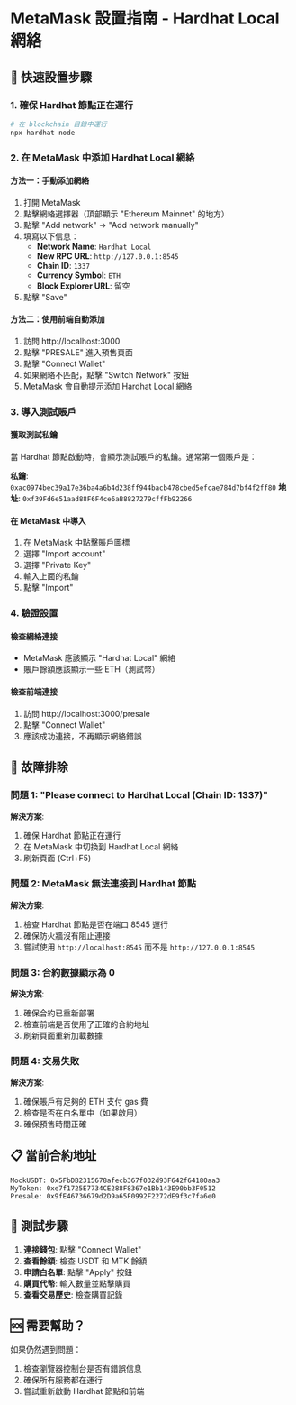 # MetaMask 設置指南 - Hardhat Local 網絡

## 🚀 快速設置步驟

### 1. 確保 Hardhat 節點正在運行
```bash
# 在 blockchain 目錄中運行
npx hardhat node
```

### 2. 在 MetaMask 中添加 Hardhat Local 網絡

#### 方法一：手動添加網絡
1. 打開 MetaMask
2. 點擊網絡選擇器（頂部顯示 "Ethereum Mainnet" 的地方）
3. 點擊 "Add network" → "Add network manually"
4. 填寫以下信息：
   - **Network Name**: `Hardhat Local`
   - **New RPC URL**: `http://127.0.0.1:8545`
   - **Chain ID**: `1337`
   - **Currency Symbol**: `ETH`
   - **Block Explorer URL**: 留空
5. 點擊 "Save"

#### 方法二：使用前端自動添加
1. 訪問 http://localhost:3000
2. 點擊 "PRESALE" 進入預售頁面
3. 點擊 "Connect Wallet"
4. 如果網絡不匹配，點擊 "Switch Network" 按鈕
5. MetaMask 會自動提示添加 Hardhat Local 網絡

### 3. 導入測試賬戶

#### 獲取測試私鑰
當 Hardhat 節點啟動時，會顯示測試賬戶的私鑰。通常第一個賬戶是：

**私鑰**: `0xac0974bec39a17e36ba4a6b4d238ff944bacb478cbed5efcae784d7bf4f2ff80`
**地址**: `0xf39Fd6e51aad88F6F4ce6aB8827279cffFb92266`

#### 在 MetaMask 中導入
1. 在 MetaMask 中點擊賬戶圖標
2. 選擇 "Import account"
3. 選擇 "Private Key"
4. 輸入上面的私鑰
5. 點擊 "Import"

### 4. 驗證設置

#### 檢查網絡連接
- MetaMask 應該顯示 "Hardhat Local" 網絡
- 賬戶餘額應該顯示一些 ETH（測試幣）

#### 檢查前端連接
1. 訪問 http://localhost:3000/presale
2. 點擊 "Connect Wallet"
3. 應該成功連接，不再顯示網絡錯誤

## 🔧 故障排除

### 問題 1: "Please connect to Hardhat Local (Chain ID: 1337)"
**解決方案**:
1. 確保 Hardhat 節點正在運行
2. 在 MetaMask 中切換到 Hardhat Local 網絡
3. 刷新頁面 (Ctrl+F5)

### 問題 2: MetaMask 無法連接到 Hardhat 節點
**解決方案**:
1. 檢查 Hardhat 節點是否在端口 8545 運行
2. 確保防火牆沒有阻止連接
3. 嘗試使用 `http://localhost:8545` 而不是 `http://127.0.0.1:8545`

### 問題 3: 合約數據顯示為 0
**解決方案**:
1. 確保合約已重新部署
2. 檢查前端是否使用了正確的合約地址
3. 刷新頁面重新加載數據

### 問題 4: 交易失敗
**解決方案**:
1. 確保賬戶有足夠的 ETH 支付 gas 費
2. 檢查是否在白名單中（如果啟用）
3. 確保預售時間正確

## 📋 當前合約地址

```
MockUSDT: 0x5FbDB2315678afecb367f032d93F642f64180aa3
MyToken: 0xe7f1725E7734CE288F8367e1Bb143E90bb3F0512
Presale: 0x9fE46736679d2D9a65F0992F2272dE9f3c7fa6e0
```

## 🎯 測試步驟

1. **連接錢包**: 點擊 "Connect Wallet"
2. **查看餘額**: 檢查 USDT 和 MTK 餘額
3. **申請白名單**: 點擊 "Apply" 按鈕
4. **購買代幣**: 輸入數量並點擊購買
5. **查看交易歷史**: 檢查購買記錄

## 🆘 需要幫助？

如果仍然遇到問題：
1. 檢查瀏覽器控制台是否有錯誤信息
2. 確保所有服務都在運行
3. 嘗試重新啟動 Hardhat 節點和前端 